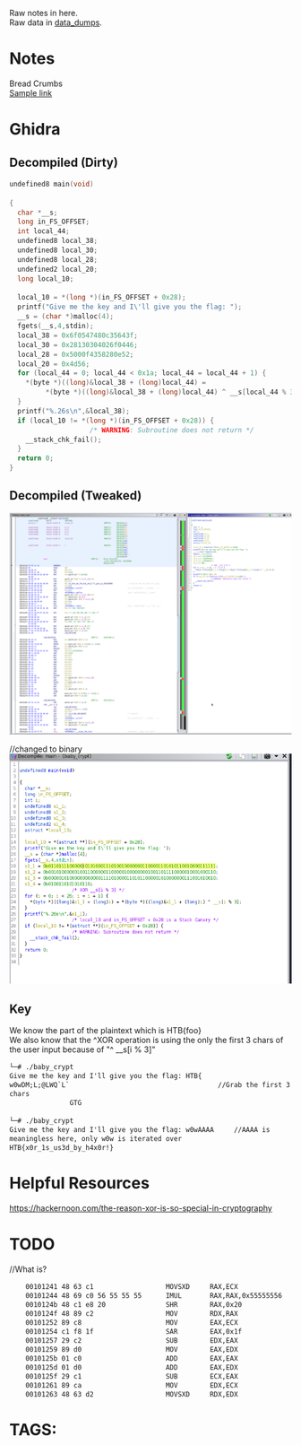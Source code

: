 Raw notes in here.  
Raw data in [data_dumps](data_dumps.md).

# <Challenge Name>

# Notes
Bread Crumbs  
[Sample link](#helpful-resources)

# Ghidra

## Decompiled (Dirty)
```c
undefined8 main(void)

{
  char *__s;
  long in_FS_OFFSET;
  int local_44;
  undefined8 local_38;
  undefined8 local_30;
  undefined8 local_28;
  undefined2 local_20;
  long local_10;
  
  local_10 = *(long *)(in_FS_OFFSET + 0x28);
  printf("Give me the key and I\'ll give you the flag: ");
  __s = (char *)malloc(4);
  fgets(__s,4,stdin);
  local_38 = 0x6f0547480c35643f;
  local_30 = 0x28130304026f0446;
  local_28 = 0x5000f4358280e52;
  local_20 = 0x4d56;
  for (local_44 = 0; local_44 < 0x1a; local_44 = local_44 + 1) {
    *(byte *)((long)&local_38 + (long)local_44) =
         *(byte *)((long)&local_38 + (long)local_44) ^ __s[local_44 % 3];
  }
  printf("%.26s\n",&local_38);
  if (local_10 != *(long *)(in_FS_OFFSET + 0x28)) {
                    /* WARNING: Subroutine does not return */
    __stack_chk_fail();
  }
  return 0;
}
```

## Decompiled (Tweaked)
![](ghidra01.png)

//changed to binary
![](ghidra02.png)


## Key
We know the part of the plaintext which is HTB{foo}  
We also know that the ^XOR operation is using the only the first 3 chars of the user input because of "^ __s[i % 3]"
```
└─# ./baby_crypt 
Give me the key and I'll give you the flag: HTB{
w0wDM;L;@LWQ`L`                                     //Grab the first 3 chars
               GTG

└─# ./baby_crypt
Give me the key and I'll give you the flag: w0wAAAA     //AAAA is meaningless here, only w0w is iterated over
HTB{x0r_1s_us3d_by_h4x0r!}
```

# Helpful Resources
https://hackernoon.com/the-reason-xor-is-so-special-in-cryptography

# TODO
//What is?
```
    00101241 48 63 c1                  MOVSXD     RAX,ECX
    00101244 48 69 c0 56 55 55 55      IMUL       RAX,RAX,0x55555556
    0010124b 48 c1 e8 20               SHR        RAX,0x20
    0010124f 48 89 c2                  MOV        RDX,RAX
    00101252 89 c8                     MOV        EAX,ECX
    00101254 c1 f8 1f                  SAR        EAX,0x1f
    00101257 29 c2                     SUB        EDX,EAX
    00101259 89 d0                     MOV        EAX,EDX
    0010125b 01 c0                     ADD        EAX,EAX
    0010125d 01 d0                     ADD        EAX,EDX
    0010125f 29 c1                     SUB        ECX,EAX
    00101261 89 ca                     MOV        EDX,ECX
    00101263 48 63 d2                  MOVSXD     RDX,EDX
```

# TAGS: <Anything Unique> <technique> <defenses> <origin>  <category>
